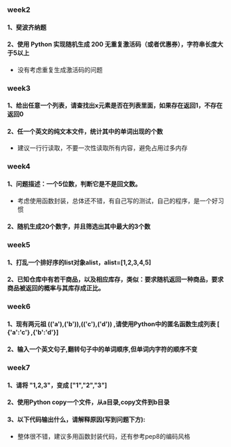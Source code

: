### week2

#### 1、斐波齐纳题

#### 2、使用 Python 实现随机生成 200 无重复激活码（或者优惠券），字符串长度大于5以上

- 没有考虑重复生成激活码的问题

### week3

#### 1、给出任意一个列表，请查找出x元素是否在列表里面，如果存在返回1，不存在返回0

#### 2、任一个英文的纯文本文件，统计其中的单词出现的个数

- 建议一行行读取，不要一次性读取所有内容，避免占用过多内存

### week4

#### 1、问题描述：一个5位数，判断它是不是回文数。

- 考虑使用函数封装，总体还不错，有自己写的测试，自己的程序，是一个好习惯

#### 2、随机生成20个数字，并且筛选出其中最大的3个数

### week5

#### 1、打乱一个排好序的list对象alist，alist=[1,2,3,4,5]

#### 2、已知仓库中有若干商品，以及相应库存，类似：要求随机返回一种商品，要求商品被返回的概率与其库存成正比。


### week6

#### 1、现有两元祖 (('a'),('b')),(('c'),('d')) ,请使用Python中的匿名函数生成列表 [ {'a':'c'｝,{'b':'d'}]

#### 2、输入一个英文句子,翻转句子中的单词顺序,但单词内字符的顺序不变

### week7

#### 1、请将 "1,2,3"，变成 ["1","2","3"]

#### 2、使用Python copy一个文件，从a目录,copy文件到b目录

#### 3、以下代码输出什么，请解释原因(写到问题下方):

- 整体很不错，建议多用函数封装代码，还有参考pep8的编码风格
